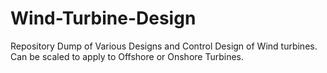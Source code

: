 # Wind-Turbine-Design
Repository Dump of Various Designs and Control Design of Wind turbines. Can be scaled to apply to Offshore or Onshore Turbines.
